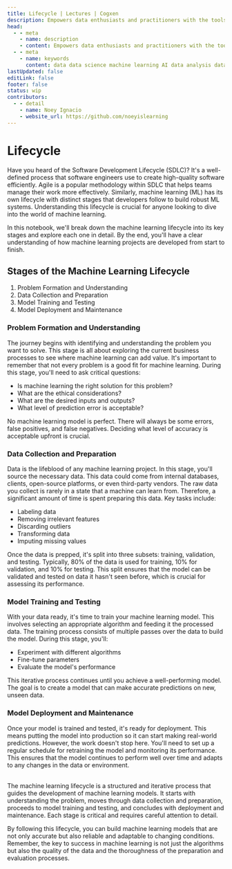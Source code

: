 ```yaml
---
title: Lifecycle | Lectures | Cogxen
description: Empowers data enthusiasts and practitioners with the tools and knowledge to unlock the potential of data.
head:
  - - meta
    - name: description
    - content: Empowers data enthusiasts and practitioners with the tools and knowledge to unlock the potential of data.
  - - meta
    - name: keywords
      content: data data science machine learning AI data analysis data-driven data enthusiasts data practitioners
lastUpdated: false
editLink: false
footer: false
status: wip
contributors:
  - - detail
    - name: Noey Ignacio
    - website_url: https://github.com/noeyislearning
---
```


# Lifecycle

Have you heard of the Software Development Lifecycle (SDLC)? It's a well-defined process that software engineers use to create high-quality software efficiently. Agile is a popular methodology within SDLC that helps teams manage their work more effectively. Similarly, machine learning (ML) has its own lifecycle with distinct stages that developers follow to build robust ML systems. Understanding this lifecycle is crucial for anyone looking to dive into the world of machine learning.

In this notebook, we'll break down the machine learning lifecycle into its key stages and explore each one in detail. By the end, you'll have a clear understanding of how machine learning projects are developed from start to finish.

## Stages of the Machine Learning Lifecycle

1. Problem Formation and Understanding
2. Data Collection and Preparation
3. Model Training and Testing
4. Model Deployment and Maintenance

### Problem Formation and Understanding

The journey begins with identifying and understanding the problem you want to solve. This stage is all about exploring the current business processes to see where machine learning can add value. It's important to remember that not every problem is a good fit for machine learning. During this stage, you'll need to ask critical questions:

- Is machine learning the right solution for this problem?
- What are the ethical considerations?
- What are the desired inputs and outputs?
- What level of prediction error is acceptable?

No machine learning model is perfect. There will always be some errors, false positives, and false negatives. Deciding what level of accuracy is acceptable upfront is crucial.

### Data Collection and Preparation

Data is the lifeblood of any machine learning project. In this stage, you'll source the necessary data. This data could come from internal databases, clients, open-source platforms, or even third-party vendors. The raw data you collect is rarely in a state that a machine can learn from. Therefore, a significant amount of time is spent preparing this data. Key tasks include:

- Labeling data
- Removing irrelevant features
- Discarding outliers
- Transforming data
- Imputing missing values

Once the data is prepped, it's split into three subsets: training, validation, and testing. Typically, 80% of the data is used for training, 10% for validation, and 10% for testing. This split ensures that the model can be validated and tested on data it hasn't seen before, which is crucial for assessing its performance.

### Model Training and Testing

With your data ready, it's time to train your machine learning model. This involves selecting an appropriate algorithm and feeding it the processed data. The training process consists of multiple passes over the data to build the model. During this stage, you'll:

- Experiment with different algorithms
- Fine-tune parameters
- Evaluate the model's performance

This iterative process continues until you achieve a well-performing model. The goal is to create a model that can make accurate predictions on new, unseen data.

### Model Deployment and Maintenance

Once your model is trained and tested, it's ready for deployment. This means putting the model into production so it can start making real-world predictions. However, the work doesn't stop here. You'll need to set up a regular schedule for retraining the model and monitoring its performance. This ensures that the model continues to perform well over time and adapts to any changes in the data or environment.

<br />
The machine learning lifecycle is a structured and iterative process that guides the development of machine learning models. It starts with understanding the problem, moves through data collection and preparation, proceeds to model training and testing, and concludes with deployment and maintenance. Each stage is critical and requires careful attention to detail.

By following this lifecycle, you can build machine learning models that are not only accurate but also reliable and adaptable to changing conditions. Remember, the key to success in machine learning is not just the algorithms but also the quality of the data and the thoroughness of the preparation and evaluation processes.
